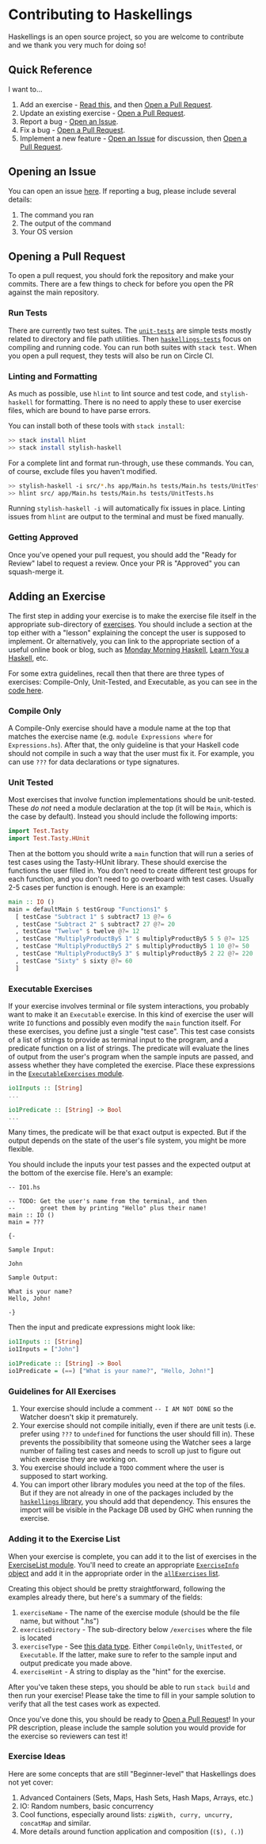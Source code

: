# Contributing to Haskellings

Haskellings is an open source project, so you are welcome to contribute and we thank you very much for doing so!

## Quick Reference

I want to...

1. Add an exercise - [Read this](#adding-an-exercise), and then [Open a Pull Request](#opening-a-pull-request).
2. Update an existing exercise - [Open a Pull Request](#opening-a-pull-request).
3. Report a bug - [Open an Issue](#opening-an-issue).
4. Fix a bug - [Open a Pull Request](#opening-a-pull-request).
5. Implement a new feature - [Open an Issue](#opening-an-issue) for discussion, then [Open a Pull Request](#opening-a-pull-request).

## Opening an Issue

You can open an issue [here](https://github.com/MondayMorningHaskell/haskellings/issues/new). If reporting a bug, please include several details:

1. The command you ran
2. The output of the command
3. Your OS version

## Opening a Pull Request

To open a pull request, you should fork the repository and make your commits. There are a few things to check for before you open the PR against the main repository.

### Run Tests

There are currently two test suites. The [`unit-tests`](https://github.com/MondayMorningHaskell/haskellings/blob/master/tests/UnitTests.hs) are simple tests mostly related to directory and file path utilities. Then [`haskellings-tests`](https://github.com/MondayMorningHaskell/haskellings/blob/master/tests/UnitTests.hs) focus on compiling and running code. You can run both suites with `stack test`. When you open a pull request, they tests will also be run on Circle CI.

### Linting and Formatting

As much as possible, use `hlint` to lint source and test code, and `stylish-haskell` for formatting. There is no need to apply these to user exercise files, which are bound to have parse errors.

You can install both of these tools with `stack install`:

```bash
>> stack install hlint
>> stack install stylish-haskell
```

For a complete lint and format run-through, use these commands. You can, of course, exclude files you haven't modified.

```bash
>> stylish-haskell -i src/*.hs app/Main.hs tests/Main.hs tests/UnitTests.hs
>> hlint src/ app/Main.hs tests/Main.hs tests/UnitTests.hs
```

Running `stylish-haskell -i` will automatically fix issues in place. Linting issues from `hlint` are output to the terminal and must be fixed manually.

### Getting Approved

Once you've opened your pull request, you should add the "Ready for Review" label to request a review. Once your PR is "Approved" you can squash-merge it.

## Adding an Exercise

The first step in adding your exercise is to make the exercise file itself in the appropriate sub-directory of [exercises](https://github.com/MondayMorningHaskell/haskellings/tree/master/exercises). You should include a section at the top either with a "lesson" explaining the concept the user is supposed to implement. Or alternatively, you can link to the appropriate section of a useful online book or blog, such as [Monday Morning Haskell](https://mmhaskell.com), [Learn You a Haskell](http://www.learnyouahaskell.com), etc.

For some extra guidelines, recall then that there are three types of exercises: Compile-Only, Unit-Tested, and Executable, as you can see in the [code here](https://github.com/MondayMorningHaskell/haskellings/blob/master/src/ExerciseList.hs#L13-L17).

### Compile Only

A Compile-Only exercise should have a module name at the top that matches the exercise name (e.g. `module Expressions where` for `Expressions.hs`). After that, the only guideline is that your Haskell code should not compile in such a way that the user must fix it. For example, you can use `???` for data declarations or type signatures.

### Unit Tested

Most exercises that involve function implementations should be unit-tested. These *do not* need a module declaration at the top (it will be `Main`, which is the case by default). Instead you should include the following imports:

```haskell
import Test.Tasty
import Test.Tasty.HUnit
```

Then at the bottom you should write a `main` function that will run a series of test cases using the Tasty-HUnit library. These should exercise the functions the user filled in. You don't need to create different test groups for each function, and you don't need to go overboard with test cases. Usually 2-5 cases per function is enough. Here is an example:

```haskell
main :: IO ()
main = defaultMain $ testGroup "Functions1" $
  [ testCase "Subtract 1" $ subtract7 13 @?= 6
  , testCase "Subtract 2" $ subtract7 27 @?= 20
  , testCase "Twelve" $ twelve @?= 12
  , testCase "MultiplyProductBy5 1" $ multiplyProductBy5 5 5 @?= 125
  , testCase "MultiplyProductBy5 2" $ multiplyProductBy5 1 10 @?= 50
  , testCase "MultiplyProductBy5 3" $ multiplyProductBy5 2 22 @?= 220
  , testCase "Sixty" $ sixty @?= 60
  ]
```

### Executable Exercises

If your exercise involves terminal or file system interactions, you probably want to make it an `Executable` exercise. In this kind of exercise the user will write `IO` functions and possibly even modify the `main` function itself. For these exercises, you define just a single "test case". This test case consists of a list of strings to provide as terminal input to the program, and a predicate function on a list of strings. The predicate will evaluate the lines of output from the user's program when the sample inputs are passed, and assess whether they have completed the exercise. Place these expressions in the [`ExecutableExercises` module](https://github.com/MondayMorningHaskell/haskellings/blob/master/src/ExecutableExercises.hs).

```haskell
io1Inputs :: [String]
...

io1Predicate :: [String] -> Bool
...
```

Many times, the predicate will be that exact output is expected. But if the output depends on the state of the user's file system, you might be more flexible.

You should include the inputs your test passes and the expected output at the bottom of the exercise file. Here's an example:

```
-- IO1.hs

-- TODO: Get the user's name from the terminal, and then
--       greet them by printing "Hello" plus their name!
main :: IO ()
main = ???

{-

Sample Input:

John

Sample Output:

What is your name?
Hello, John!

-}
```

Then the input and predicate expressions might look like:

```haskell
io1Inputs :: [String]
io1Inputs = ["John"]

io1Predicate :: [String] -> Bool
io1Predicate = (==) ["What is your name?", "Hello, John!"]
```

### Guidelines for All Exercises

1. Your exercise should include a comment `-- I AM NOT DONE` so the Watcher doesn't skip it prematurely.
2. Your exercise should not compile initially, even if there are unit tests (i.e. prefer using `???` to `undefined` for functions the user should fill in). These prevents the possibibility that someone using the Watcher sees a large number of failing test cases and needs to scroll up just to figure out which exercise they are working on.
3. You exercise should include a `TODO` comment where the user is supposed to start working.
4. You can import other library modules you need at the top of the files. But if they are not already in one of the packages included by the [`haskellings` library](https://github.com/MondayMorningHaskell/haskellings/blob/master/haskellings.cabal#L35), you should add that dependency. This ensures the import will be visible in the Package DB used by GHC when running the exercise.

### Adding it to the Exercise List

When your exercise is complete, you can add it to the list of exercises in the [ExerciseList module](https://github.com/MondayMorningHaskell/haskellings/blob/master/src/ExerciseList.hs). You'll need to create an appropriate [`ExerciseInfo` object](https://github.com/MondayMorningHaskell/haskellings/blob/master/src/ExerciseList.hs#L31-L36) and add it in the appropriate order in the [`allExercises` list](https://github.com/MondayMorningHaskell/haskellings/blob/master/src/ExerciseList.hs#L38).

Creating this object should be pretty straightforward, following the examples already there, but here's a summary of the fields:

1. `exerciseName` - The name of the exercise module (should be the file name, but without ".hs")
2. `exerciseDirectory` - The sub-directory below `/exercises` where the file is located
3. `exerciseType` - See [this data type](https://github.com/MondayMorningHaskell/haskellings/blob/master/src/ExerciseList.hs#L13-L17). Either `CompileOnly`, `UnitTested`, or `Executable`. If the latter, make sure to refer to the sample input and output predicate you made above.
4. `exerciseHint` - A string to display as the "hint" for the exercise.

After you've taken these steps, you should be able to run `stack build` and then run your exercise! Please take the time to fill in your sample solution to verify that all the test cases work as expected.

Once you've done this, you should be ready to [Open a Pull Request](#opening-a-pull-request)! In your PR description, please include the sample solution you would provide for the exercise so reviewers can test it!

### Exercise Ideas

Here are some concepts that are still "Beginner-level" that Haskellings does not yet cover:

1. Advanced Containers (Sets, Maps, Hash Sets, Hash Maps, Arrays, etc.)
2. IO: Random numbers, basic concurrency
3. Cool functions, especially around lists: `zipWith, curry, uncurry, concatMap` and similar.
4. More details around function application and composition (`($), (.)`)
